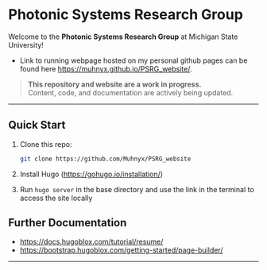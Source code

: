 # Photonic Systems Research Group

Welcome to the **Photonic Systems Research Group** at Michigan State University! 

- Link to running webpage hosted on my personal github pages can be found here <https://muhnyx.github.io/PSRG_website/>.

> **This repository and website are a work in progress.**  
> Content, code, and documentation are actively being updated.

---

## Quick Start

1. Clone this repo:

   ```bash
   git clone https://github.com/Muhnyx/PSRG_website
   ```

1. Install Hugo (<https://gohugo.io/installation/>)

1. Run `hugo server` in the base directory and use the link in the terminal to access the site locally

## Further Documentation

- <https://docs.hugoblox.com/tutorial/resume/>
- <https://bootstrap.hugoblox.com/getting-started/page-builder/>
  
---
